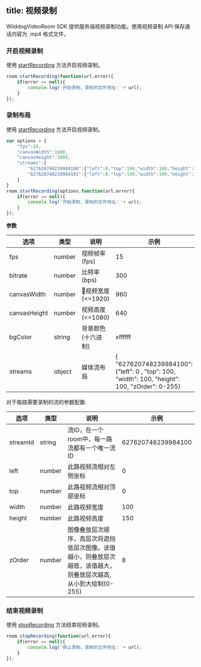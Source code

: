 title: 视频录制
---

WilddogVideoRoom SDK 提供服务端视频录制功能。使用视频录制 API 保存通话内容为 .mp4 格式文件。
### 开启视频录制
使用 [startRecording](/conference/Web/api/wilddogRoom.html#startRecording) 方法开启视频录制。
```javascript
room.startRecording(function(url,error){
	if(error == null){
    	console.log('开始录制，录制的文件地址：'+ url);
    }
});
```

### 录制布局
使用 [startRecording](/conference/Web/api/wilddogRoom.html#startRecording) 方法开启视频录制。
```javascript
var options = {
    "fps":10,
    "canvasWidth":1000,
    "canvasHeight":1000,
    "streams":{
        "627620748239984100":{"left":0,"top":100,"width":100,"height":100,"zOrder":1},
        "627620748239984101":{"left":0,"top":100,"width":100,"height":100,"zOrder":2}
    }
}
room.startRecording(options,function(url,error){
	if(error == null){
    	console.log('开始录制，录制的文件地址：'+ url);
    }
});
```
**参数**

选项               | 类型              | 说明                    | 示例
------------------|------------------|------------------|------------------
fps               | number         | 视频帧率 (fps)    | 15
bitrate           | number         | 比特率 (bps)      | 300
canvasWidth       | number         | 视频宽度 (<=1920) | 960
canvasHeight      | number         | 视频高度 (<=1080) | 640
bgColor           | string         | 背景颜色 (十六进制) | xffffff
streams           | object         | 媒体流布局         | { "627620748239984100": {"left": 0 , "top": 100, "width": 100, "height": 100, "zOrder": 0-255}

对于每路需要录制的流的参数配置:

|选项                                             | 类型 |说明                                |示例|
|-------------------------------------------------|-----|------------------------------------|---|
|streamId  | string |流ID，在一个room中，每一路流都有一个唯一流ID            |627620748239984100 |
|left      | number |此路视频流相对左侧坐标                   |0  |
|top       | number |此路视频流相对顶部坐标                   |0  |
|width     | number |此路视频宽度                           |100|
|height    | number |此路视频高度                           |150|
|zOrder    | number |图像叠放层次顺序，高层次将遮挡低层次图像。该值越小，则叠放层次越低，该值越大，则叠放层次越高,从小到大绘制(0-255)  | 8  |




### 结束视频录制

使用 [stopRecording](/conference/Android/api/wilddogRoom.html#stopRecording) 方法结束视频录制。
```javascript
room.stopRecording(function(url,error){
	if(error == null){
    	console.log('停止录制，录制的文件地址：'+ url);
    }
});
```